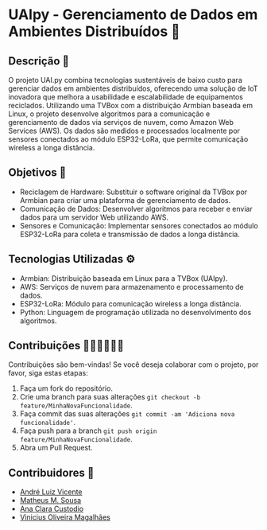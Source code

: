 # UAIpy - Gerenciamento de Dados em Ambientes Distribuídos 🤖
## Descrição 📜
O projeto UAI.py combina tecnologias sustentáveis de baixo custo para gerenciar dados em ambientes distribuídos, oferecendo uma solução de IoT inovadora que melhora a usabilidade e escalabilidade de equipamentos reciclados. Utilizando uma TVBox com a distribuição Armbian baseada em Linux, o projeto desenvolve algoritmos para a comunicação e gerenciamento de dados via serviços de nuvem, como Amazon Web Services (AWS). Os dados são medidos e processados localmente por sensores conectados ao módulo ESP32-LoRa, que permite comunicação wireless a longa distância.

## Objetivos 🎯
- Reciclagem de Hardware: Substituir o software original da TVBox por Armbian para criar uma plataforma de gerenciamento de dados.
- Comunicação de Dados: Desenvolver algoritmos para receber e enviar dados para um servidor Web utilizando AWS.
- Sensores e Comunicação: Implementar sensores conectados ao módulo ESP32-LoRa para coleta e transmissão de dados a longa distância.

## Tecnologias Utilizadas ⚙️
- Armbian: Distribuição baseada em Linux para a TVBox (UAIpy).
- AWS: Serviços de nuvem para armazenamento e processamento de dados.
- ESP32-LoRa: Módulo para comunicação wireless a longa distância.
- Python: Linguagem de programação utilizada no desenvolvimento dos algoritmos.


## Contribuições 🤝🏽🤝🏼🤝🏾
Contribuições são bem-vindas! Se você deseja colaborar com o projeto, por favor, siga estas etapas:

1. Faça um fork do repositório.
2. Crie uma branch para suas alterações `git checkout -b feature/MinhaNovaFuncionalidade`.
3. Faça commit das suas alterações `git commit -am 'Adiciona nova funcionalidade'`.
4. Faça push para a branch `git push origin feature/MinhaNovaFuncionalidade`.
5. Abra um Pull Request.
   
## Contribuidores 👥
- [André Luiz Vicente](https://github.com/andrelvicente)
- [Matheus M. Sousa](https://github.com/Matheus21sousa)
- [Ana Clara Custodio](https://github.com/stclaire1)
- [Vinicius Oliveira Magalhães](https://github.com/Viniciusom13)
